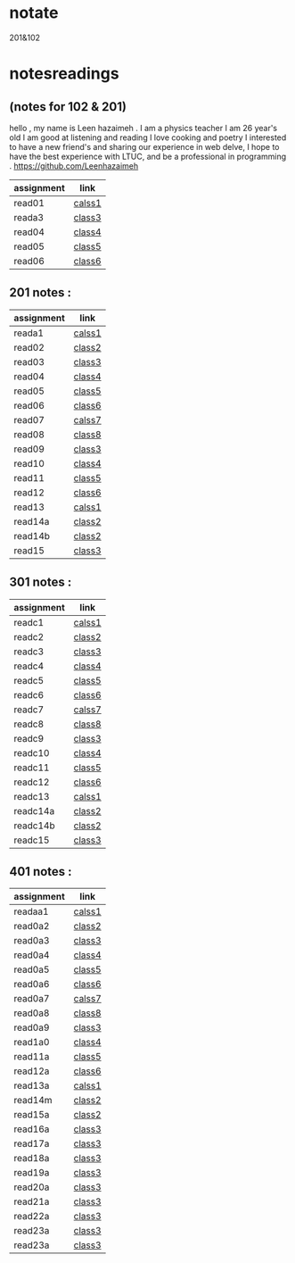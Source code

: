 # notate
201&amp;102
# notesreadings
(notes for 102 & 201)
---------------------------------------

hello , my name is Leen hazaimeh . I am a physics teacher I am 26 year's old I am good at listening and reading I love cooking and poetry I interested to have a new friend's and sharing our experience in web delve,   I hope to have the best experience with LTUC, and be a professional in programming .
https://github.com/Leenhazaimeh

|assignment |link               |
|-----------|-------------------|
|read01     |[calss1](read01.md)|
|reada3     |[class3](reada3.md)|
|read04     |[class4](read04.md)|
|read05     |[class5](read05.md)|
|read06     |[class6](read06.md)|

## 201 notes :


|assignment |link               |
|-----------|-------------------|
|reada1     |[calss1](reada1.md)|
|read02     |[class2](read02.md)|
|read03     |[class3](read03.md)|
|read04     |[class4](read04.md)|
|read05     |[class5](read05.md)|
|read06     |[class6](read06.md)|
|read07     |[calss7](read07.md)|
|read08     |[class8](read08.md)|
|read09     |[class3](read09.md)|
|read10     |[class4](read10.md)|
|read11     |[class5](read11.md)|
|read12     |[class6](read12.md)|
|read13     |[calss1](read13.md)|
|read14a    |[class2](read14a.md)|
|read14b    |[class2](read14b.md)|
|read15     |[class3](read15.md)|

## 301 notes :


|assignment |link               |
|-----------|-------------------|
|readc1     |[calss1](readc1.md)|
|readc2     |[class2](readc2.md)|
|readc3     |[class3](readc3.md)|
|readc4     |[class4](readc4.md)|
|readc5     |[class5](readc5.md)|
|readc6     |[class6](readc6.md)|
|readc7     |[calss7](readc7.md)|
|readc8     |[class8](readc8.md)|
|readc9     |[class3](Read9.md)|
|readc10    |[class4](Read10.md)|
|readc11    |[class5](Read11.md)|
|readc12    |[class6](Read12.md)|
|readc13    |[calss1](Read13.md)|
|readc14a   |[class2](Read14.md)|
|readc14b   |[class2](readc14b.md)|
|readc15    |[class3](readc15.md)|


## 401 notes :


|assignment |link               |
|-----------|-------------------|
|readaa1     |[calss1](readaa1.md)|
|read0a2     |[class2](read0a2.md)|
|read0a3     |[class3](read0a3.md)|
|read0a4     |[class4](read0a4.md)|
|read0a5     |[class5](read0a5.md)|
|read0a6     |[class6](read0a6.md)|
|read0a7     |[calss7](read0a7.md)|
|read0a8     |[class8](read0a8.md)|
|read0a9     |[class3](read0a9.md)|
|read1a0     |[class4](read1a0.md)|
|read11a     |[class5](read11a.md)|
|read12a     |[class6](read12a.md)|
|read13a     |[calss1](read13a.md)|
|read14m     |[class2](read14m.md)|
|read15a     |[class2](read15a.md)|
|read16a     |[class3](read16a.md)|
|read17a     |[class3](read17a.md)|
|read18a     |[class3](read18a.md)|
|read19a     |[class3](read19a.md)|
|read20a     |[class3](read20a.md)|
|read21a     |[class3](read21a.md)|
|read22a     |[class3](read22a.md)|
|read23a     |[class3](read23a.md)|
|read23a     |[class3](read24a.md)|

